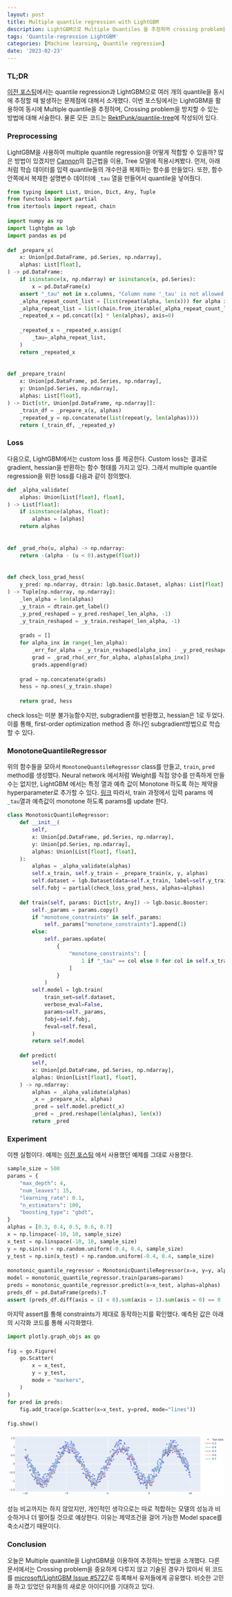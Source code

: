 ```yaml
---
layout: post
title: Multiple quantile regression with LightGBM
description: LightGBM으로 Multiple Quantiles 을 추정하며 crossing problem을 방지하는 방법을 알아보자.
tags: 'Quantile-regression LightGBM'
categories: [Machine learning, Quantile regression]
date: '2023-02-23'
---
```


### TL;DR
[이전 포스팅](../qr-lgb/)에서는 quantile regression과 LightGBM으로 여러 개의 quantile을 동시에 추정할 때 발생하는 문제점에 대해서 소개했다. 이번 포스팅에서는 LightGBM을 활용하여 동시에 Multiple quantile을 추정하며, Crossing problem을 방지할 수 있는 방법에 대해 서술한다. 물론 모든 코드는 [RektPunk/quantile-tree](https://github.com/RektPunk/quantile-tree)에 작성되어 있다. 

### Preprocessing
LightGBM을 사용하여 multiple quantile regression을 어떻게 적합할 수 있을까? 많은 방법이 있겠지만 [Cannon](https://link.springer.com/article/10.1007/s00477-018-1573-6)의 접근법을 이용, Tree 모델에 적용시켜봤다.
먼저, 아래처럼 학습 데이터를 입력 quantile들의 개수만큼 복제하는 함수를 만들었다.
또한, 함수 안쪽에서 복제한 설명변수 데이터에 `_tau` 열을 만들어서 quantile을 넣어줬다.

```python
from typing import List, Union, Dict, Any, Tuple
from functools import partial
from itertools import repeat, chain

import numpy as np
import lightgbm as lgb
import pandas as pd

def _prepare_x(
    x: Union[pd.DataFrame, pd.Series, np.ndarray],
    alphas: List[float],
) -> pd.DataFrame:
    if isinstance(x, np.ndarray) or isinstance(x, pd.Series):
        x = pd.DataFrame(x)
    assert "_tau" not in x.columns, "Column name '_tau' is not allowed."
    _alpha_repeat_count_list = [list(repeat(alpha, len(x))) for alpha in alphas]
    _alpha_repeat_list = list(chain.from_iterable(_alpha_repeat_count_list))
    _repeated_x = pd.concat([x] * len(alphas), axis=0)

    _repeated_x = _repeated_x.assign(
        _tau=_alpha_repeat_list,
    )
    return _repeated_x


def _prepare_train(
    x: Union[pd.DataFrame, pd.Series, np.ndarray],
    y: Union[pd.Series, np.ndarray],
    alphas: List[float],
) -> Dict[str, Union[pd.DataFrame, np.ndarray]]:
    _train_df = _prepare_x(x, alphas)
    _repeated_y = np.concatenate(list(repeat(y, len(alphas))))
    return (_train_df, _repeated_y)
```

### Loss

다음으로, LightGBM에서는 custom loss 를 제공한다.
Custom loss는 결과로 gradient, hessian을 반환하는 함수 형태를 가지고 있다.
그래서 multiple quantile regression을 위한 loss를 다음과 같이 정의했다.

```python
def _alpha_validate(
    alphas: Union[List[float], float],
) -> List[float]:
    if isinstance(alphas, float):
        alphas = [alphas]
    return alphas


def _grad_rho(u, alpha) -> np.ndarray:
    return -(alpha - (u < 0).astype(float))


def check_loss_grad_hess(
    y_pred: np.ndarray, dtrain: lgb.basic.Dataset, alphas: List[float]
) -> Tuple[np.ndarray, np.ndarray]:
    _len_alpha = len(alphas)
    _y_train = dtrain.get_label()
    _y_pred_reshaped = y_pred.reshape(_len_alpha, -1)
    _y_train_reshaped = _y_train.reshape(_len_alpha, -1)

    grads = []
    for alpha_inx in range(_len_alpha):
        _err_for_alpha = _y_train_reshaped[alpha_inx] - _y_pred_reshaped[alpha_inx]
        grad = _grad_rho(_err_for_alpha, alphas[alpha_inx])
        grads.append(grad)

    grad = np.concatenate(grads)
    hess = np.ones(_y_train.shape)

    return grad, hess
```
check loss는 미분 불가능함수지만, subgradient를 반환했고, hessian은 1로 두었다.
이를 통해, first-order optimization method 중 하나인 subgradient방법으로 학습할 수 있다.

### MonotoneQuantileRegressor

위의 함수들을 모아서 `MonotoneQuantileRegressor` class를 만들고, `train`, `pred` method를 생성했다.
Neural network 에서처럼 Weight를 직접 양수를 만족하게 만들 수는 없지만, 
LightGBM 에서는 특정 열과 예측 값이 Monotone 하도록 하는 제약을 hyperparameter로 추가할 수 있다. [링크](https://lightgbm.readthedocs.io/en/latest/Parameters.html#monotone_constraints)
따라서, train 과정에서 입력 params 에 `_tau`열과 예측값이 monotone 하도록 params를 update 한다.
```python
class MonotonicQuantileRegressor:
    def __init__(
        self,
        x: Union[pd.DataFrame, pd.Series, np.ndarray],
        y: Union[pd.Series, np.ndarray],
        alphas: Union[List[float], float],
    ):
        alphas = _alpha_validate(alphas)
        self.x_train, self.y_train = _prepare_train(x, y, alphas)
        self.dataset = lgb.Dataset(data=self.x_train, label=self.y_train)
        self.fobj = partial(check_loss_grad_hess, alphas=alphas)

    def train(self, params: Dict[str, Any]) -> lgb.basic.Booster:
        self._params = params.copy()
        if "monotone_constraints" in self._params:
            self._params["monotone_constraints"].append(1)
        else:
            self._params.update(
                {
                    "monotone_constraints": [
                        1 if "_tau" == col else 0 for col in self.x_train.columns
                    ]
                }
            )
        self.model = lgb.train(
            train_set=self.dataset,
            verbose_eval=False,
            params=self._params,
            fobj=self.fobj,
            feval=self.feval,
        )
        return self.model

    def predict(
        self,
        x: Union[pd.DataFrame, pd.Series, np.ndarray],
        alphas: Union[List[float], float],
    ) -> np.ndarray:
        alphas = _alpha_validate(alphas)
        _x = _prepare_x(x, alphas)
        _pred = self.model.predict(_x)
        _pred = _pred.reshape(len(alphas), len(x))
        return _pred
```

### Experiment

이젠 실험이다. 예제는 [이전 포스팅](../qr-lgb) 에서 사용했던 예제를 그대로 사용했다.

```python
sample_size = 500
params = {
    "max_depth": 4,
    "num_leaves": 15,
    "learning_rate": 0.1,
    "n_estimators": 100,
    "boosting_type": "gbdt",
}
alphas = [0.3, 0.4, 0.5, 0.6, 0.7]
x = np.linspace(-10, 10, sample_size)
x_test = np.linspace(-10, 10, sample_size)
y = np.sin(x) + np.random.uniform(-0.4, 0.4, sample_size)
y_test = np.sin(x_test) + np.random.uniform(-0.4, 0.4, sample_size)

monotonic_quantile_regressor = MonotonicQuantileRegressor(x=x, y=y, alphas=alphas)
model = monotonic_quantile_regressor.train(params=params)
preds = monotonic_quantile_regressor.predict(x=x_test, alphas=alphas)
preds_df = pd.DataFrame(preds).T
assert (preds_df.diff(axis = 1) < 0).sum(axis = 1).sum(axis = 0) == 0
```
마지막 assert를 통해 constraints가 제대로 동작하는지를 확인했다.
예측된 값은 아래의 시각화 코드를 통해 시각화했다.

```python
import plotly.graph_objs as go

fig = go.Figure(
    go.Scatter(
        x = x_test,
        y = y_test,
        mode = "markers",
    )
)
for pred in preds:
    fig.add_trace(go.Scatter(x=x_test, y=pred, mode="lines"))

fig.show()
```
![](../assets/img/qr/2_1.png)

성능 비교까지는 하지 않았지만, 개인적인 생각으로는 따로 적합하는 모델의 성능과 비슷하거나 더 떨어질 것으로 예상한다. 이유는 제약조건을 걸어 가능한 Model space를 축소시켰기 때문이다.

### Conclusion
오늘은 Multiple quanitile을 LightGBM을 이용하여 추정하는 방법을 소개했다. 다른 문서에서는 Crossing problem을 중요하게 다루지 않고 기술된 경우가 많아서 위 코드를 [microsoft/LightGBM Issue #5727](https://github.com/microsoft/LightGBM/issues/5727)로 등록해서 유저들에게 공유했다. 비슷한 고민을 하고 있었던 유저들의 새로운 아이디어를 기대하고 있다. 
